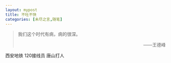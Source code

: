 ```yaml
---
layout: mypost
title: 不吐不快
categories: [未尽之言,随笔]
---
```

>我们这个时代有病，病的很深。<p align="right" > ——王德峰 </p>

西安地铁 120接线员 唐山打人 